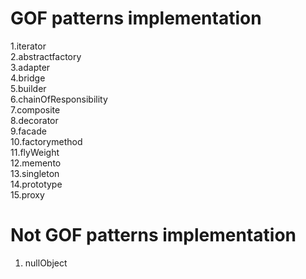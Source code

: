 # GOF patterns implementation

1.iterator<br>
2.abstractfactory<br>
3.adapter<br>
4.bridge<br>
5.builder<br>
6.chainOfResponsibility<br>
7.composite<br>
8.decorator<br>
9.facade<br>
10.factorymethod<br>
11.flyWeight<br>
12.memento<br>
13.singleton<br>
14.prototype<br>
15.proxy<br>
# Not GOF patterns implementation<br>

1. nullObject<br>
